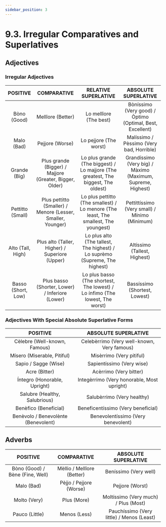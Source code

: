 ```yaml
---
sidebar_position: 3
---
```


# 9.3. Irregular Comparatives and Superlatives

## Adjectives
### Irregular Adjectives
|   POSITIVE  |                         COMPARATIVE                         |                                 RELATIVE SUPERLATIVE                                |                     ABSOLUTE SUPERLATIVE                    |
|:-----------:|:-----------------------------------------------------------:|:-----------------------------------------------------------------------------------:|:-----------------------------------------------------------:|
| Bòno (Good) |                      Mellîore (Better)                      |                                Lo mellîore (The best)                               |                   Bòníssimo (Very good) / Òptimo (Optimal, Best, Excellent)                  |
|  Malo (Bad) |                       Pejjore (Worse)                       |                                Lo pejjore (The worst)                               |           Malíssimo / Pèssimo (Very bad, Horrible)          |
|    Grande (Big)  |   Plus grande (Bigger) / Majjore (Greater, Bigger, Older)   |  Lo plus grande (The biggest) / Lo majjore (The greatest, The biggest, The oldest)  | Grandíssimo (Very big) / Màximo (Maximum, Supreme, Highest) |
|   Pettitto (Small) | Plus pettitto (Smaller) / Menore (Lesser, Smaller, Younger) | Lo plus pettitto (The smallest) / Lo menore (The least, The smallest, The youngest) |        Pettittíssimo (Very small) / Mínimo (Minimum)        |
|     Alto (Tall, High)   |        Plus alto (Taller, Higher) / Superiore (Upper)       |     Lo plus alto (The tallest, The highest) / Lo suprèmo (Supreme, The highest)     |                 Altíssimo (Tallest, Highest)                |
|    Basso (Short, Low)   |       Plus basso (Shorter, Lower) / Inferiore (Lower)       |     Lo plus basso (The shortest, The lowest) / Lo ínfimo (The lowest, The worst)    |                Bassíssimo (Shortest, Lowest)                |

### Adjectives With Special Absolute Superlative Forms
|               POSITIVE              |            ABSOLUTE SUPERLATIVE            |
|:-----------------------------------:|:------------------------------------------:|
|     Cèlebre (Well-known, Famous)    | Celebèrrimo (Very well-known, Very famous) |
|     Mísero (Miserable, Pitiful)     |          Misèrrimo (Very pitiful)          |
|         Sapio / Sagge (Wise)        |          Sapientíssimo (Very wise)         |
|            Acre (Bitter)            |           Acèrrimo (Very bitter)           |
|     Íntegro (Honorable, Upright)    | Integèrrimo (Very honorable, Most upright) |
|    Salubre (Healthy, Salubrious)   |         Salubèrrimo (Very healthy)         |
|        Benèfico (Beneficial)        |     Beneficentíssimo (Very beneficial)     |
| Benèvolo / Benevolènte (Benevolent) |     Benevolentíssimo (Very benevolent)     |


## Adverbs
|             POSITIVE            |         COMPARATIVE        |            ABSOLUTE SUPERLATIVE           |
|:-------------------------------:|:--------------------------:|:-----------------------------------------:|
| Bòno (Good) / Bène (Fine, Well) | Mèllio / Mellîore (Better) |           Beníssimo (Very well)           |
|            Malo (Bad)           |   Pèjjo / Pejjore (Worse)  |              Pejjore (Worst)              |
|           Molto (Very)          |         Plus (More)        |    Moltíssimo (Very much) / Plus (Most)   |
|          Pauco (Little)         |        Menos (Less)        | Pauchíssimo (Very little) / Menos (Least) |

